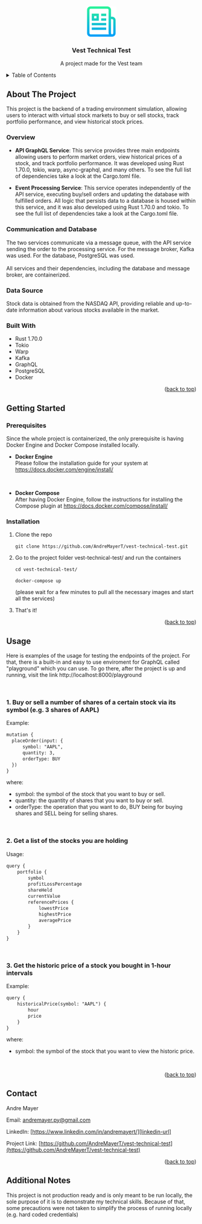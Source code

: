 <a name="readme-top"></a>

<!-- PROJECT LOGO -->
<br />
<div align="center">
  <a href="https://github.com/AndreMayerT/vest-technical-test">
    <img src="images/logo.png" alt="Logo" width="80" height="80">
  </a>

<h3 align="center">Vest Technical Test</h3>

  <p align="center">
    A  project made for the Vest team
    <br />

</div>

<!-- TABLE OF CONTENTS -->
<details>
  <summary>Table of Contents</summary>
  <ol>
    <li>
      <a href="#about-the-project">About The Project</a>
      <ul>
        <li><a href="#overview">Overview</a></li>
        <li><a href="#communication-and-database">Communication and Database</a></li>
        <li><a href="#data-source">Data Source</a></li>
        <li><a href="#built-with">Built With</a></li>
      </ul>
    </li>
    <li>
      <a href="#getting-started">Getting Started</a>
      <ul>
        <li><a href="#prerequisites">Prerequisites</a></li>
        <li><a href="#installation">Installation</a></li>
      </ul>
    </li>
    <li><a href="#usage">Usage</a></li>
    <li><a href="#contact">Contact</a></li>
    <li><a href="#additional-notes">Additional Notes</a></li>
  </ol>
</details>

<!-- ABOUT THE PROJECT -->

## About The Project

This project is the backend of a trading environment simulation, allowing users to interact with virtual stock markets to buy or sell stocks, track portfolio performance, and view historical stock prices.

### Overview

- **API GraphQL Service**: This service provides three main endpoints allowing users to perform market orders, view historical prices of a stock, and track portfolio performance. It was developed using Rust 1.70.0, tokio, warp, async-graphql, and many others. To see the full list of dependencies take a look at the Cargo.toml file.

- **Event Processing Service**: This service operates independently of the API service, executing buy/sell orders and updating the database with fulfilled orders. All logic that persists data to a database is housed within this service, and it was also developed using Rust 1.70.0 and tokio. To see the full list of dependencies take a look at the Cargo.toml file.

### Communication and Database

The two services communicate via a message queue, with the API service sending the order to the processing service. For the message broker, Kafka was used. For the database, PostgreSQL was used.
<br />
<br />
All services and their dependencies, including the database and message broker, are containerized.

### Data Source

Stock data is obtained from the NASDAQ API, providing reliable and up-to-date information about various stocks available in the market.

### Built With

- Rust 1.70.0
- Tokio
- Warp
- Kafka
- GraphQL
- PostgreSQL
- Docker

<p align="right">(<a href="#readme-top">back to top</a>)</p>

<!-- GETTING STARTED -->

## Getting Started

### Prerequisites

Since the whole project is containerized, the only prerequisite is having Docker Engine and Docker Compose installed locally.

- **Docker Engine** <br />
  Please follow the installation guide for your system at https://docs.docker.com/engine/install/

  <br />

- **Docker Compose** <br />
  After having Docker Engine, follow the instructions for installing the Compose plugin at https://docs.docker.com/compose/install/

### Installation

1. Clone the repo
   ```
   git clone https://github.com/AndreMayerT/vest-technical-test.git
   ```
2. Go to the project folder vest-technical-test/ and run the containers
   ```
   cd vest-technical-test/
   ```
   ```
   docker-compose up
   ```

   (please wait for a few minutes to pull all the necessary images and start all the services)

3. That's it!

<p align="right">(<a href="#readme-top">back to top</a>)</p>

<!-- USAGE EXAMPLES -->

## Usage

Here is examples of the usage for testing the endpoints of the project. For that, there is a built-in and easy to use enviroment for GraphQL called "playground" which you can use. To go there, after the project is up and running, visit the link http://localhost:8000/playground

<br/>

### 1. Buy or sell a number of shares of a certain stock via its symbol (e.g. 3 shares of AAPL)

Example:

```
mutation {
  placeOrder(input: {
      symbol: "AAPL",
      quantity: 3,
      orderType: BUY
  })
}
```

where:

- symbol: the symbol of the stock that you want to buy or sell.
- quantity: the quantity of shares that you want to buy or sell.
- orderType: the operation that you want to do, BUY being for buying shares and SELL being for selling shares.

<br/>

### 2. Get a list of the stocks you are holding

Usage:

```
query {
    portfolio {
        symbol
        profitLossPercentage
        shareHeld
        currentValue
        referencePrices {
            lowestPrice
            highestPrice
            averagePrice
        }
    }
}
```

<br />

### 3. Get the historic price of a stock you bought in 1-hour intervals

Example:

```
query {
    historicalPrice(symbol: "AAPL") {
        hour
        price
    }
}
```

where:

- symbol: the symbol of the stock that you want to view the historic price.

<br/>

<p align="right">(<a href="#readme-top">back to top</a>)</p>

<!-- ROADMAP -->

## Contact

Andre Mayer

Email: andremayer.py@gmail.com

LinkedIn: [https://www.linkedin.com/in/andremayert/][linkedin-url]

Project Link: [https://github.com/AndreMayerT/vest-technical-test](https://github.com/AndreMayerT/vest-technical-test)

<p align="right">(<a href="#readme-top">back to top</a>)</p>

<!-- ACKNOWLEDGMENTS -->

## Additional Notes

This project is not production ready and is only meant to be run locally, the sole purpose of it is to demonstrate my technical skills. Because of that, some precautions were not taken to simplify the process of running locally (e.g. hard coded credentials)

[linkedin-url]: https://linkedin.com/in/andremayert
